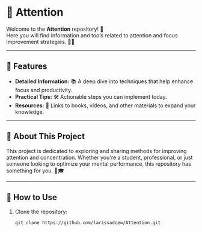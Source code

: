 # 🚀 Attention 

Welcome to the **Attention** repository! 🎉  
Here you will find information and tools related to attention and focus improvement strategies. 🧠✨  

---

## 🌟 Features

- **Detailed Information:** 📚 A deep dive into techniques that help enhance focus and productivity.  
- **Practical Tips:** 🛠️ Actionable steps you can implement today.  
- **Resources:** 🔗 Links to books, videos, and other materials to expand your knowledge.

---

## 📖 About This Project  

This project is dedicated to exploring and sharing methods for improving attention and concentration. Whether you're a student, professional, or just someone looking to optimize your mental performance, this repository has something for you. 💼🎓  

---

## 🧩 How to Use  

1. Clone the repository:  
   ```bash
   git clone https://github.com/larissadcew/Attention.git
   

